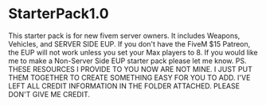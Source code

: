 # StarterPack1.0
This starter pack is for new fivem server owners. It includes Weapons, Vehicles, and SERVER SIDE EUP. If you don't have the FiveM $15 Patreon, the EUP will not work unless you set your Max players to 8. If you would like me to make a Non-Server Side EUP starter pack please let me know. PS. THESE RESOURCES I PROVIDE TO YOU NOW ARE NOT MINE. I JUST PUT THEM TOGETHER TO CREATE SOMETHING EASY FOR YOU TO ADD. I'VE LEFT ALL CREDIT INFORMATION IN THE FOLDER ATTACHED. PLEASE DON'T GIVE ME CREDIT.
